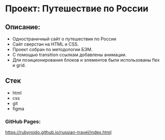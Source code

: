 # Проект: Путешествие по России

## Описание:
* Одностраничный сайт о путешествии по России
* Сайт сверстан на HTML и CSS.
* Проект собран по методологии БЭМ.
* С помощью transition ссылкам добавлены анимации.
* Для позиционирования блоков и элементов были использованы flex и grid.

## Стек
- html
- css
- git
- figma

### GitHub Pages:
https://rubyroido.github.io/russian-travel/index.html
